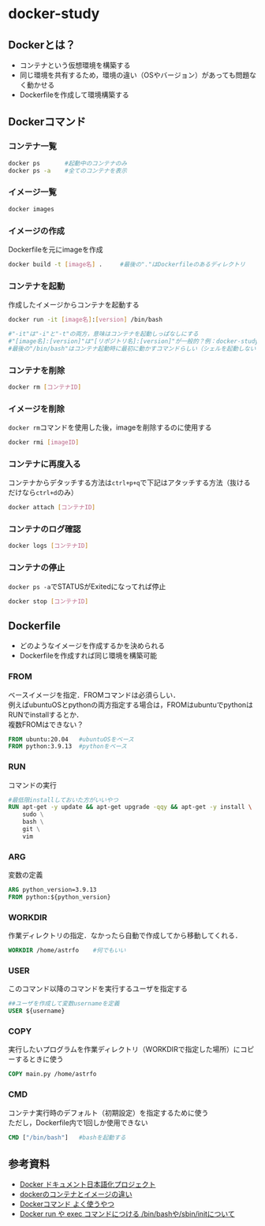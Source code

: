 # docker-study

## Dockerとは？

- コンテナという仮想環境を構築する
- 同じ環境を共有するため，環境の違い（OSやバージョン）があっても問題なく動かせる
- Dockerfileを作成して環境構築する

## Dockerコマンド

### コンテナ一覧

```bash
docker ps       #起動中のコンテナのみ
docker ps -a    #全てのコンテナを表示
```

### イメージ一覧

```bash
docker images
```

### イメージの作成

Dockerfileを元にimageを作成

```bash
docker build -t [image名] .     #最後の"."はDockerfileのあるディレクトリ
```

### コンテナを起動

作成したイメージからコンテナを起動する

```bash
docker run -it [image名]:[version] /bin/bash

#"-it"は"-i"と"-t"の両方，意味はコンテナを起動しっぱなしにする
#"[image名]:[version]"は"[リポジトリ名]:[version]"が一般的？例：docker-study:latest, ubuntu:14.04
#最後の"/bin/bash"はコンテナ起動時に最初に動かすコマンドらしい（シェルを起動しないとその後のコマンドが打てないかららしい）
```

### コンテナを削除

```bash
docker rm [コンテナID]
```

### イメージを削除

`docker rm`コマンドを使用した後，imageを削除するのに使用する

```bash
docker rmi [imageID]
```

### コンテナに再度入る

コンテナからデタッチする方法は`ctrl+p+q`で下記はアタッチする方法（抜けるだけなら`ctrl+d`のみ）

```bash
docker attach [コンテナID]
```

### コンテナのログ確認

```bash
docker logs [コンテナID]
```

### コンテナの停止

`docker ps -a`でSTATUSがExitedになってれば停止

```bash
docker stop [コンテナID]
```

## Dockerfile

- どのようなイメージを作成するかを決められる
- Dockerfileを作成すれば同じ環境を構築可能

### FROM

ベースイメージを指定．FROMコマンドは必須らしい．  
例えばubuntuOSとpythonの両方指定する場合は，FROMはubuntuでpythonはRUNでinstallするとか．  
複数FROMはできない？

```dockerfile
FROM ubuntu:20.04   #ubuntuOSをベース
FROM python:3.9.13  #pythonをベース
```

### RUN

コマンドの実行

```dockerfile
#最低限installしておいた方がいいやつ
RUN apt-get -y update && apt-get upgrade -qqy && apt-get -y install \   #"\"は改行
    sudo \
    bash \
    git \
    vim
```

### ARG

変数の定義

```dockerfile
ARG python_version=3.9.13
FROM python:${python_version}
```

### WORKDIR

作業ディレクトリの指定．なかったら自動で作成してから移動してくれる．

```dockerfile
WORKDIR /home/astrfo    #何でもいい
```

### USER

このコマンド以降のコマンドを実行するユーザを指定する

```dockerfile
##ユーザを作成して変数usernameを定義
USER ${username}
```

### COPY

実行したいプログラムを作業ディレクトリ（WORKDIRで指定した場所）にコピーするときに使う

```dockerfile
COPY main.py /home/astrfo
```

### CMD

コンテナ実行時のデフォルト（初期設定）を指定するために使う  
ただし，Dockerfile内で1回しか使用できない

```dockerfile
CMD ["/bin/bash"]   #bashを起動する
```

## 参考資料

- [Docker ドキュメント日本語化プロジェクト](https://docs.docker.jp/)
- [dockerのコンテナとイメージの違い](https://hacknote.jp/archives/56650/)
- [Dockerコマンド よく使うやつ](https://qiita.com/Esfahan/items/52141a2ad741933d7d4c)
- [Docker run や exec コマンドにつける /bin/bashや/sbin/initについて](https://teratail.com/questions/58523)
